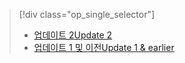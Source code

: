 > [!div class="op_single_selector"]
> * [<span data-ttu-id="782a3-101">업데이트 2</span><span class="sxs-lookup"><span data-stu-id="782a3-101">Update 2</span></span>](../articles/storsimple/storsimple-clone-volume-u2.md)
> * [<span data-ttu-id="782a3-102">업데이트 1 및 이전</span><span class="sxs-lookup"><span data-stu-id="782a3-102">Update 1 & earlier</span></span>](../articles/storsimple/storsimple-clone-volume.md)
> 
> 

